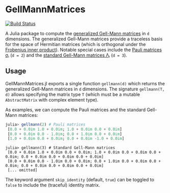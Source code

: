 # GellMannMatrices

[![Build Status](https://github.com/thchr/GellMannMatrices.jl/actions/workflows/CI.yml/badge.svg?branch=main)](https://github.com/thchr/GellMannMatrices.jl/actions/workflows/CI.yml?query=branch%3Amain)

A Julia package to compute the [generalized Gell-Mann matrices](https://en.wikipedia.org/wiki/Generalizations_of_Pauli_matrices#Generalized_Gell-Mann_matrices_(Hermitian)) in `d` dimensions.
The generalized Gell-Mann matrices provide a traceless basis for the space of Hermitian matrices (which is orthogonal under the [Frobenius inner product](https://en.wikipedia.org/wiki/Frobenius_inner_product)).
Notable special cases include the [Pauli matrices σᵢ](https://en.wikipedia.org/wiki/Pauli_matrices) (`d = 2`) and the [standard Gell-Mann matrices Λᵢ](https://en.wikipedia.org/wiki/Gell-Mann_matrices) (`d = 3`).

## Usage
GellMannMatrices.jl exports a single function `gellmann(d)` which returns the generalized Gell-Mann matrices in `d` dimensions.
The signature `gellmann(T, d)` allows specifying the matrix type `T` (which must be a mutable `AbstractMatrix` with complex element type).

As examples, we can compute the Pauli matrices and the standard Gell-Mann matrices:
```jl
julia> gellmann(2) # Pauli matrices
 [0.0 + 0.0im 1.0 + 0.0im; 1.0 + 0.0im 0.0 + 0.0im]
 [0.0 + 0.0im 0.0 - 1.0im; 0.0 + 1.0im 0.0 + 0.0im]
 [1.0 + 0.0im 0.0 + 0.0im; 0.0 + 0.0im -1.0 + 0.0im]
```
```
julia> gellmann(3) # Standard Gell-Mann matrices
 [0.0 + 0.0im 1.0 + 0.0im 0.0 + 0.0im; 1.0 + 0.0im 0.0 + 0.0im 0.0 + 0.0im; 0.0 + 0.0im 0.0 + 0.0im 0.0 + 0.0im]
 [0.0 + 0.0im 0.0 - 1.0im 0.0 + 0.0im; 0.0 + 1.0im 0.0 + 0.0im 0.0 + 0.0im; 0.0 + 0.0im 0.0 + 0.0im 0.0 + 0.0im]
 [... omitted]
```
The keyword argument `skip_identity` (default, `true`) can be toggled to `false` to include the (traceful)  identity matrix.